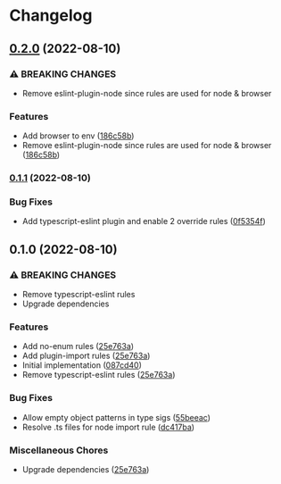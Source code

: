 # Changelog

## [0.2.0](https://www.github.com/projectsophon/eslint-config/compare/v0.1.1...v0.2.0) (2022-08-10)


### ⚠ BREAKING CHANGES

* Remove eslint-plugin-node since rules are used for node & browser

### Features

* Add browser to env ([186c58b](https://www.github.com/projectsophon/eslint-config/commit/186c58bc7e0bfbc92a385aed719ce274c9873c90))
* Remove eslint-plugin-node since rules are used for node & browser ([186c58b](https://www.github.com/projectsophon/eslint-config/commit/186c58bc7e0bfbc92a385aed719ce274c9873c90))

### [0.1.1](https://www.github.com/projectsophon/eslint-config/compare/v0.1.0...v0.1.1) (2022-08-10)


### Bug Fixes

* Add typescript-eslint plugin and enable 2 override rules ([0f5354f](https://www.github.com/projectsophon/eslint-config/commit/0f5354fa5bf7db936e01a9c9e455ef8b5d244e0c))

## 0.1.0 (2022-08-10)


### ⚠ BREAKING CHANGES

* Remove typescript-eslint rules
* Upgrade dependencies

### Features

* Add no-enum rules ([25e763a](https://www.github.com/projectsophon/eslint-config/commit/25e763a680f331c2c460410f47e3e98077ea8c2d))
* Add plugin-import rules ([25e763a](https://www.github.com/projectsophon/eslint-config/commit/25e763a680f331c2c460410f47e3e98077ea8c2d))
* Initial implementation ([087cd40](https://www.github.com/projectsophon/eslint-config/commit/087cd40b7833df29b15461e8d806ee94ef5e27fd))
* Remove typescript-eslint rules ([25e763a](https://www.github.com/projectsophon/eslint-config/commit/25e763a680f331c2c460410f47e3e98077ea8c2d))


### Bug Fixes

* Allow empty object patterns in type sigs ([55beeac](https://www.github.com/projectsophon/eslint-config/commit/55beeacab77dcd316dd410f6ab5a05b7364b421c))
* Resolve .ts files for node import rule ([dc417ba](https://www.github.com/projectsophon/eslint-config/commit/dc417ba02f0233a1f5eb1f411d63341e302e75b9))


### Miscellaneous Chores

* Upgrade dependencies ([25e763a](https://www.github.com/projectsophon/eslint-config/commit/25e763a680f331c2c460410f47e3e98077ea8c2d))
